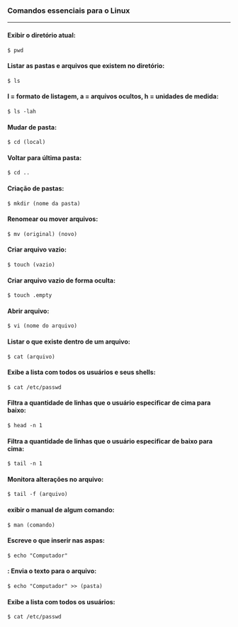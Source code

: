 ### **Comandos essenciais para o Linux**
<hr>

#### Exibir o diretório atual:
`$ pwd`

#### Listar as pastas e arquivos que existem no diretório:
`$ ls`

#### l = formato de listagem, a = arquivos ocultos, h = unidades de medida:
`$ ls -lah`

#### Mudar de pasta:
`$ cd (local) `

#### Voltar para última pasta:
`$ cd ..`

#### Criação de pastas:
`$ mkdir (nome da pasta)`

#### Renomear ou mover arquivos:
`$ mv (original) (novo)`

#### Criar arquivo vazio:
`$ touch (vazio)`

#### Criar arquivo vazio de forma oculta:
`$ touch .empty`

#### Abrir arquivo:
`$ vi (nome do arquivo)`

#### Listar o que existe dentro de um arquivo:
`$ cat (arquivo)`

#### Exibe a lista com todos os usuários e seus shells:
`$ cat /etc/passwd`

#### Filtra a quantidade de linhas que o usuário especificar de cima para baixo:
`$ head -n 1` 

#### Filtra a quantidade de linhas que o usuário especificar de baixo para cima:
`$ tail -n 1`

#### Monitora alterações no arquivo:
`$ tail -f (arquivo)` 

#### exibir o manual de algum comando:
`$ man (comando)`

#### Escreve o que inserir nas aspas:
`$ echo "Computador"`

#### : Envia o texto para o arquivo:
`$ echo "Computador" >> (pasta)`

#### Exibe a lista com todos os usuários:
`$ cat /etc/passwd`


